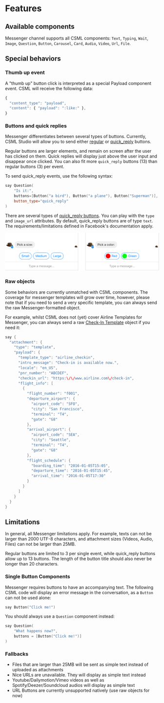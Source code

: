# Features

## Available components

Messenger channel supports all CSML components: `Text`, `Typing`, `Wait`, `Image`, `Question`, `Button`, `Carousel`, `Card`, `Audio`, `Video`, `Url`, `File`.

## Special behaviors

### Thumb up event

A "thumb up" button click is interpreted as a special Payload component event. CSML will receive the following data:

```javascript
{
  "content_type": "payload",
  "content": { "payload": ":like:" },
}
```

### Buttons and quick replies

Messenger differentiates between several types of buttons. Currently, CSML Studio will allow you to send either [regular](https://developers.facebook.com/docs/messenger-platform/send-messages/buttons) or [quick\_reply](https://developers.facebook.com/docs/messenger-platform/send-messages/quick-replies) buttons.

Regular buttons are larger elements, and remain on screen after the user has clicked on them. Quick replies will display just above the user input and disappear once clicked. You can also fit more `quick_reply` buttons \(13\) than regular buttons \(3\) per event.

To send quick\_reply events, use the following syntax:

```cpp
say Question(
    "Is it:",
    buttons=[Button("a bird"), Button("a plane"), Button("Superman")],
    button_type="quick_reply"
)
```

There are several types of [quick\_reply buttons](https://developers.facebook.com/docs/messenger-platform/reference/buttons/quick-replies/#quick_reply). You can play with the `type` and `image_url` attributes. By default, quick\_reply buttons are of type `text`. The requirements/limitations defined in Facebook's documentation apply.

![Examples of quick\_reply buttons. On the right, an image\_url property is set.](../../.gitbook/assets/64375249_668002483666648_541982039046356992_n.png)

### Raw objects

Some behaviors are currently unmatched with CSML components. The coverage for messenger templates will grow over time, however, please note that if you need to send a very specific template, you can always send the raw Messenger-formatted object.

For example, whilst CSML does not \(yet\) cover Airline Templates for Messenger, you can always send a raw [Check-In Template](https://developers.facebook.com/docs/messenger-platform/send-messages/template/airline/#check_in) object if you need it:

```cpp
say {
  "attachment": {
    "type": "template",
    "payload": {
      "template_type": "airline_checkin",
      "intro_message": "Check-in is available now.",
      "locale": "en_US",        
      "pnr_number": "ABCDEF",
      "checkin_url": "https:\/\/www.airline.com\/check-in",  
      "flight_info": [
        {
          "flight_number": "f001",
          "departure_airport": {
            "airport_code": "SFO",
            "city": "San Francisco",
            "terminal": "T4",
            "gate": "G8"
          },
          "arrival_airport": {
            "airport_code": "SEA",
            "city": "Seattle",
            "terminal": "T4",
            "gate": "G8"
          },
          "flight_schedule": {
            "boarding_time": "2016-01-05T15:05",
            "departure_time": "2016-01-05T15:45",
            "arrival_time": "2016-01-05T17:30"
          }
        }
      ]
    }
  }
}
```

## Limitations

In general, all Messenger limitations apply. For example, texts can not be larger than 2000 UTF-8 characters, and attachment sizes \(Videos, Audio, Files\) can not be larger than 25MB.

Regular buttons are limited to 3 per single event, while quick\_reply buttons allow up to 13 buttons. The length of the button title should also never be longer than 20 characters.

### Single Button Components

Messenger requires buttons to have an accompanying text. The following CSML code will display an error message in the conversation, as a `Button` can not be used alone:

```cpp
say Button("Click me!")
```

You should always use a `Question` component instead:

```cpp
say Question(
    "What happens now?",
    buttons = [Button("Click me!")]
)
```

### Fallbacks

* Files that are larger than 25MB will be sent as simple text instead of uploaded as attachments
* Nice URLs are unavailable. They will display as simple text instead
* Youtube/Dailymotion/Vimeo videos as well as Spotify/Deezer/Soundcloud audios will display as simple text
* URL Buttons are currently unsupported natively \(use raw objects for now\)



